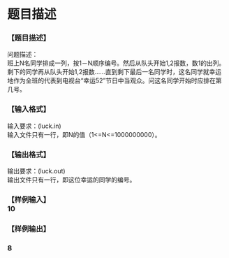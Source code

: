 # 题目描述


<h3>
【题目描述】
</h3>
<p>
问题描述：<br/>
班上N名同学排成一列，按1－N顺序编号。然后从队头开始1,2报数，数1的出列。剩下的同学再从队头开始1,2报数……直到剩下最后一名同学时，这名同学就幸运地作为全班的代表到电视台“幸运52”节日中当观众。问这名同学开始时应排在第几号。
</p>
<h3>
【输入格式】
</h3>
<p>
输入要求：(luck.in)<br/>
输入文件只有一行，即N的值（1&lt;=N&lt;=1000000000）。
</p>
<h3>
【输出格式】
</h3>
<p>
输出要求：(luck.out)<br/>
输出文件只有一行，即这位幸运的同学的编号。
</p>
<h3>
【样例输入】<br/>
10
</h3>
<h3>
【样例输出】
</h3>
<h3>
8
</h3>

